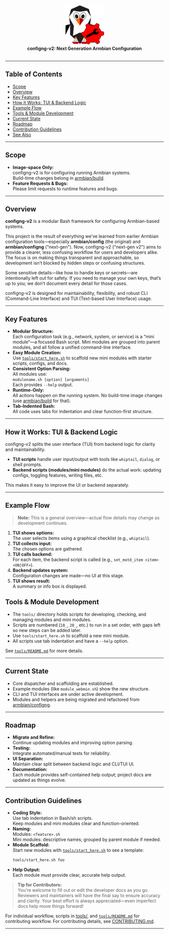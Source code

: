 <p align="center">
  <a href="#overview">
    <img src="https://raw.githubusercontent.com/armbian/configng/main/share/icons/hicolor/scalable/configng-tux.svg" width="128" alt="Armbian Config Logo" />
  </a><br>
  <strong>configng-v2: Next Generation Armbian Configuration<br></strong>
  <br>
</p>

---

## Table of Contents

- [Scope](#scope)
- [Overview](#overview)
- [Key Features](#key-features)
- [How it Works: TUI & Backend Logic](#how-it-works-tui--backend-logic)
- [Example Flow](#example-flow)
- [Tools & Module Development](#tools--module-development)
- [Current State](#current-state)
- [Roadmap](#roadmap)
- [Contribution Guidelines](#contribution-guidelines)
- [See Also](#see-also)



---
## Scope

- **Image-space Only:**  
  configng-v2 is for configuring running Armbian systems.  
  Build-time changes belong in [armbian/build](https://github.com/armbian/build).
- **Feature Requests & Bugs:**  
  Please limit requests to runtime features and bugs.

---

## Overview

**configng-v2** is a modular Bash framework for configuring Armbian-based systems.

This project is the result of everything we’ve learned from earlier Armbian configuration tools—especially **armbian/config** (the original) and **armbian/configng** ("next-gen"). Now, configng-v2 ("next-gen v2") aims to provide a clearer, less confusing workflow for users and developers alike. The focus is on making things transparent and approachable, so development isn’t blocked by hidden steps or confusing structures.

Some sensitive details—like how to handle keys or secrets—are intentionally left out for safety. If you need to manage your own keys, that’s up to you; we don’t document every detail for those cases.

configng-v2 is designed for maintainability, flexibility, and robust CLI (Command-Line Interface) and TUI (Text-based User Interface) usage.

---

## Key Features

- **Modular Structure:**  
  Each configuration task (e.g., network, system, or service) is a “mini module”—a focused Bash script. Mini modules are grouped into parent modules, and all follow a unified command-line interface.
- **Easy Module Creation:**  
  Use [`tools/start_here.sh`](tools/start_here.sh) to scaffold new mini modules with starter scripts, configs, and docs.
- **Consistent Option Parsing:**  
  All modules use:  
  `modulename.sh [option] [arguments]`  
  Each provides `--help` output.
- **Runtime-Only:**  
  All actions happen on the running system. No build-time image changes (use [armbian/build](https://github.com/armbian/build) for that).
- **Tab-Indented Bash:**  
  All code uses tabs for indentation and clear function-first structure.

---

## How it Works: TUI & Backend Logic

configng-v2 splits the user interface (TUI) from backend logic for clarity and maintainability.

- **TUI scripts** handle user input/output with tools like `whiptail`, `dialog`, or shell prompts.
- **Backend scripts (modules/mini modules)** do the actual work: updating configs, toggling features, writing files, etc.

This makes it easy to improve the UI or backend separately.

---
## Example Flow

> **Note:** This is a general overview—actual flow details may change as development continues.

1. **TUI shows options:**  
   The user selects items using a graphical checklist (e.g., `whiptail`).
2. **TUI collects input:**  
   The chosen options are gathered.
3. **TUI calls backend:**  
   For each item, the backend script is called (e.g., `set_motd_item <item> <ON|OFF>`).
4. **Backend updates system:**  
   Configuration changes are made—no UI at this stage.
5. **TUI shows result:**  
   A summary or info box is displayed.

## Tools & Module Development

- The `tools/` directory holds scripts for developing, checking, and managing modules and mini modules.
- Scripts are numbered (`10_`, `20_`, etc.) to run in a set order, with gaps left so new steps can be added later.
- Use `tools/start_here.sh` to scaffold a new mini module.
- All scripts use tab indentation and have a `--help` option.

See [`tools/README.md`](tools/README.md) for more details.

---

## Current State

- Core dispatcher and scaffolding are established.
- Example modules (like `module_webmin.sh`) show the new structure.
- CLI and TUI interfaces are under active development.
- Modules and helpers are being migrated and refactored from [armbian/configng](https://github.com/armbian/configng).

---

## Roadmap

- **Migrate and Refine:**  
  Continue updating modules and improving option parsing.
- **Testing:**  
  Integrate automated/manual tests for reliability.
- **UI Separation:**  
  Maintain clear split between backend logic and CLI/TUI UI.
- **Documentation:**  
  Each module provides self-contained help output; project docs are updated as things evolve.

---

## Contribution Guidelines

- **Coding Style:**  
  Use tab indentation in Bash/sh scripts.  
  Keep modules and mini modules clear and function-oriented.
- **Naming:**  
  Modules: `<feature>.sh`  
  Mini modules: descriptive names; grouped by parent module if needed.
- **Module Scaffold:**  
  Start new modules with [`tools/start_here.sh`](tools/start_here.sh) to see a template:
  ```bash
  tools/start_here.sh foo
  ```
- **Help Output:**  
  Each module must provide clear, accurate help output.

> **Tip for Contributors:**  
> You’re welcome to fill out or edit the developer docs as you go. Reviewers and maintainers will have the final say to ensure accuracy and clarity. Your best effort is always appreciated—even imperfect docs help move things forward!

For individual workflow, scripts in [tools/](tools/), and [`tools/README.md`](tools/README.md) for contributing workflow.
For contributing details, see [CONTRIBUTING.md](CONTRIBUTING.md).

---




